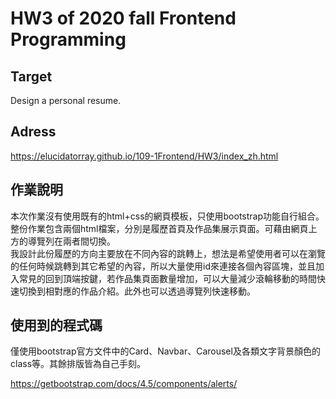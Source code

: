 # HW3 of 2020 fall Frontend Programming
## Target
Design a personal resume.
## Adress
https://elucidatorray.github.io/109-1Frontend/HW3/index_zh.html
## 作業說明
本次作業沒有使用既有的html+css的網頁模板，只使用bootstrap功能自行組合。整份作業包含兩個html檔案，分別是履歷首頁及作品集展示頁面。可藉由網頁上方的導覽列在兩者間切換。<br>
我設計此份履歷的方向主要放在不同內容的跳轉上，想法是希望使用者可以在瀏覽的任何時候跳轉到其它希望的內容，所以大量使用id來連接各個內容區塊，並且加入常見的回到頂端按鍵，若作品集頁面數量增加，可以大量減少滾輪移動的時間快速切換到相對應的作品介紹。此外也可以透過導覽列快速移動。<br>
## 使用到的程式碼
僅使用bootstrap官方文件中的Card、Navbar、Carousel及各類文字背景顏色的class等。其餘排版皆為自己手刻。

https://getbootstrap.com/docs/4.5/components/alerts/
